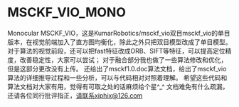 # MSCKF_VIO_MONO
Monocular MSCKF_VIO，这是KumarRobotics/msckf_vio双目msckf_vio的单目版本，在视觉前端加入了直方图均衡化，除此之外只把双目模型改成了单目模型。
对于算法的视觉前段，还可以把fast特征改成ORB、SIFT等特征，可以提高定位精度，改善稳定性，大家可以尝试；
对于融合部分我也做了一些算法修改和优化，但是这部分更改没有上传。
还给出了msckf1.0.doc算法文档，给出了msckf_vio算法的详细推导过程和一些分析，可以与代码相对对照着理解。
希望这些代码和算法文档对大家有用，觉得有可取之处的话麻烦给个星^_^
文档难免有什么疏漏，还请各位同行批评指正，请联系xiphix@126.com
